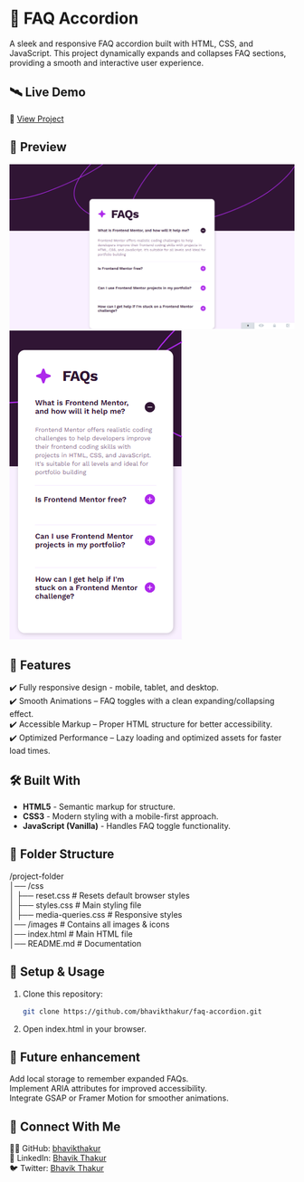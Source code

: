 #  📌 FAQ Accordion

A sleek and responsive FAQ accordion built with HTML, CSS, and JavaScript. This project dynamically expands and collapses FAQ sections, providing a smooth and interactive user experience.


## 🛰 Live Demo  
🔗 [View Project](https://bhavikthakur.github.io/faq-accordion/)  

## 📸 Preview  
![Project Screenshot](./design/desktop-view.png)  
![Project Screenshot](./design/mobile-view.png)   

## 📌 Features  
✔️ Fully responsive design - mobile, tablet, and desktop. <br>
✔️ Smooth Animations – FAQ toggles with a clean expanding/collapsing effect. <br>
✔️ Accessible Markup – Proper HTML structure for better accessibility. <br>
✔️ Optimized Performance – Lazy loading and optimized assets for faster load times. <br>

## 🛠️ Built With  
- **HTML5** - Semantic markup for structure.   <br>
- **CSS3** - Modern styling with a mobile-first approach.  <br>
- **JavaScript (Vanilla)** - Handles FAQ toggle functionality.

## 📂 Folder Structure  
/project-folder <br>
│── /css <br>
│   ├── reset.css        # Resets default browser styles <br>
│   ├── styles.css       # Main styling file <br>
│   ├── media-queries.css # Responsive styles <br>
│── /images             # Contains all images & icons <br>
│── index.html          # Main HTML file <br>
│── README.md           # Documentation <br>



## 🔧 Setup & Usage  
1. Clone this repository:  
   ```bash
   git clone https://github.com/bhavikthakur/faq-accordion.git   
2. Open index.html in your browser. 

## 📌 Future enhancement  
Add local storage to remember expanded FAQs.  <br>
Implement ARIA attributes for improved accessibility.  <br>
Integrate GSAP or Framer Motion for smoother animations.


## 🤝 Connect With Me  
👨‍💻 GitHub: [bhavikthakur](https://github.com/bhavikthakur)  <br>
💼 LinkedIn: [Bhavik Thakur](https://www.linkedin.com/in/bhavik-thakur/)  <br>
🐦 Twitter: [Bhavik Thakur](https://x.com/BhavikkThakur)  <br>
